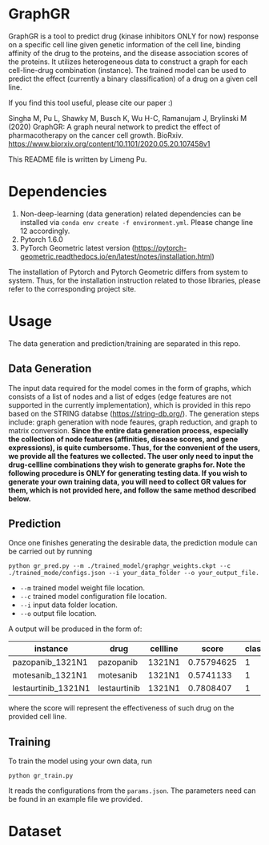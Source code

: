 # GraphGR

GraphGR is a tool to predict drug (kinase inhibitors ONLY for now) response on a specific cell line given genetic information of the cell line, binding affinity of the drug to the proteins, and the disease association scores of the proteins. It utilizes heterogeneous data to construct a graph for each cell-line-drug combination (instance). The trained model can be used to predict the effect (currently a binary classification) of a drug on a given cell line.

If you find this tool useful, please cite our paper :)

Singha M, Pu L, Shawky M, Busch K, Wu H-C, Ramanujam J, Brylinski M (2020) GraphGR: A graph neural network to predict the effect of pharmacotherapy on the cancer cell growth. BioRxiv. https://www.biorxiv.org/content/10.1101/2020.05.20.107458v1

This README file is written by Limeng Pu.

# Dependencies

1. Non-deep-learning (data generation) related dependencies can be installed via `conda env create -f environment.yml`. Please change line 12 accordingly.
2. Pytorch 1.6.0
3. PyTorch Geometric latest version (https://pytorch-geometric.readthedocs.io/en/latest/notes/installation.html)

The installation of Pytorch and Pytorch Geometric differs from system to system. Thus, for the installation instruction related to those libraries, please refer to the corresponding project site.

# Usage

The data generation and prediction/training are separated in this repo.

## Data Generation

The input data required for the model comes in the form of graphs, which consists of a list of nodes and a list of edges (edge features are not supported in the currently implementation), which is provided in this repo based on the STRING databse (https://string-db.org/). The generation steps include: graph generation with node feaures, graph reduction, and graph to matrix conversion. **Since the entire data generation process, especially the collection of node features (affinities, disease scores, and gene expressions), is quite cumbersome. Thus, for the convenient of the users, we provide all the features we collected. The user only need to input the drug-cellline combinations they wish to generate graphs for. Note the following procedure is ONLY for generating testing data. If you wish to generate your own training data, you will need to collect GR values for them, which is not provided here, and follow the same method described below.**

## Prediction

Once one finishes generating the desirable data, the prediction module can be carried out by running 
<pre><code>python gr_pred.py --m ./trained_model/graphgr_weights.ckpt --c ./trained_mode/configs.json --i your_data_folder --o your_output_file.</code></pre>
  - `--m` trained model weight file location.
  - `--c` trained model configuration file location.
  - `--i` input data folder location.
  - `--o` output file location.
  
A output will be produced in the form of:

| instance | drug | cellline | score | class |
|----------|------|----------|-------|-------|
|pazopanib_1321N1|pazopanib|1321N1|0.75794625|1|
|motesanib_1321N1|motesanib|1321N1|0.5741133|1|
|lestaurtinib_1321N1|lestaurtinib|1321N1|0.7808407|1|

where the score will represent the effectiveness of such drug on the provided cell line.

## Training

To train the model using your own data, run 
<pre><code>python gr_train.py</code></pre>
It reads the configurations from the `params.json`. The parameters need can be found in an example file we provided.

# Dataset
